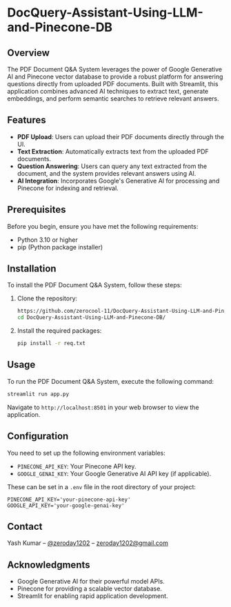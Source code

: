 
# DocQuery-Assistant-Using-LLM-and-Pinecone-DB

## Overview
The PDF Document Q&A System leverages the power of Google Generative AI and Pinecone vector database to provide a robust platform for answering questions directly from uploaded PDF documents. Built with Streamlit, this application combines advanced AI techniques to extract text, generate embeddings, and perform semantic searches to retrieve relevant answers.

## Features
- **PDF Upload**: Users can upload their PDF documents directly through the UI.
- **Text Extraction**: Automatically extracts text from the uploaded PDF documents.
- **Question Answering**: Users can query any text extracted from the document, and the system provides relevant answers using AI.
- **AI Integration**: Incorporates Google's Generative AI for processing and Pinecone for indexing and retrieval.

## Prerequisites
Before you begin, ensure you have met the following requirements:
- Python 3.10 or higher
- pip (Python package installer)

## Installation
To install the PDF Document Q&A System, follow these steps:

1. Clone the repository:
   ```bash
   https://github.com/zerocool-11/DocQuery-Assistant-Using-LLM-and-Pinecone-DB.git
   cd DocQuery-Assistant-Using-LLM-and-Pinecone-DB/
   ```

2. Install the required packages:
   ```bash
   pip install -r req.txt
   ```

## Usage
To run the PDF Document Q&A System, execute the following command:

```bash
streamlit run app.py
```

Navigate to `http://localhost:8501` in your web browser to view the application.

## Configuration
You need to set up the following environment variables:

- `PINECONE_API_KEY`: Your Pinecone API key.
- `GOOGLE_GENAI_KEY`: Your Google Generative AI API key (if applicable).

These can be set in a `.env` file in the root directory of your project:

```plaintext
PINECONE_API_KEY='your-pinecone-api-key'
GOOGLE_API_KEY='your-google-genai-key'
```


## Contact
Yash Kumar – [@zeroday1202](https://x.com/zeroday1202) – zeroday1202@gmail.com


## Acknowledgments
- Google Generative AI for their powerful model APIs.
- Pinecone for providing a scalable vector database.
- Streamlit for enabling rapid application development.
